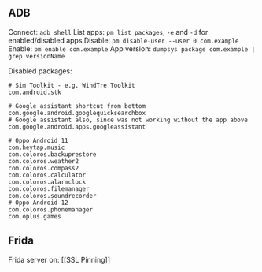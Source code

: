 ## ADB
Connect: `adb shell`
List apps: `pm list packages`, `-e` and `-d` for enabled/disabled apps
Disable: `pm disable-user --user 0 com.example`
Enable: `pm enable com.example`
App version: `dumpsys package com.example | grep versionName`

Disabled packages:
```shell
# Sim Toolkit - e.g. WindTre Toolkit
com.android.stk

# Google assistant shortcut from bottom
com.google.android.googlequicksearchbox
# Google assistant also, since was not working without the app above
com.google.android.apps.googleassistant

# Oppo Android 11
com.heytap.music
com.coloros.backuprestore
com.coloros.weather2
com.coloros.compass2
com.coloros.calculator
com.coloros.alarmclock
com.coloros.filemanager
com.coloros.soundrecorder
# Oppo Android 12
com.coloros.phonemanager
com.oplus.games
```

## Frida
Frida server on:
[[SSL Pinning]]